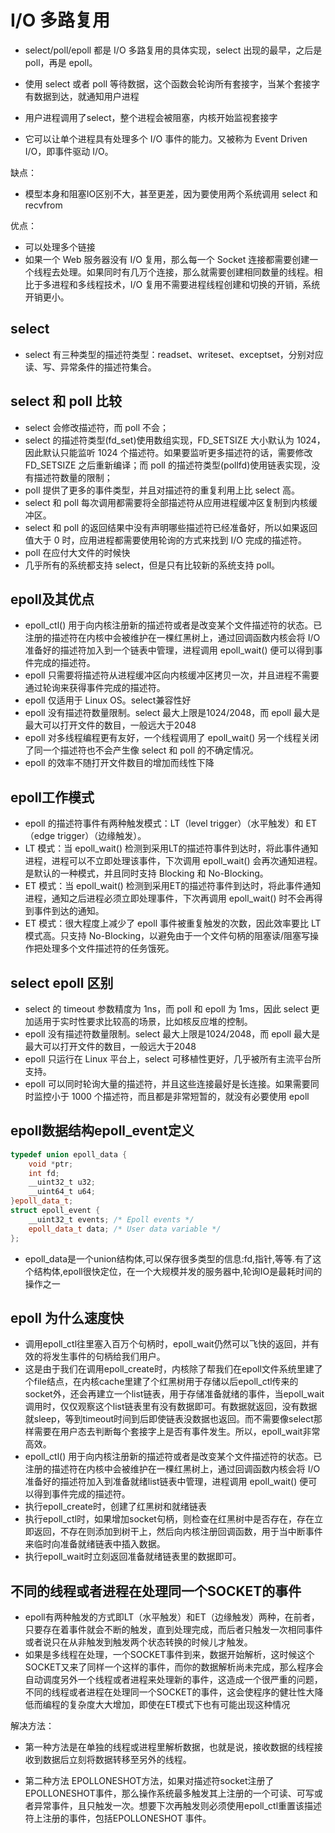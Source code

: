 # I/O 多路复用

- select/poll/epoll 都是 I/O 多路复用的具体实现，select 出现的最早，之后是 poll，再是 epoll。

- 使用 select 或者 poll 等待数据，这个函数会轮询所有套接字，当某个套接字有数据到达，就通知用户进程
- 用户进程调用了select，整个进程会被阻塞，内核开始监视套接字
- 它可以让单个进程具有处理多个 I/O 事件的能力。又被称为 Event Driven I/O，即事件驱动 I/O。

缺点：

- 模型本身和阻塞IO区别不大，甚至更差，因为要使用两个系统调用 select 和 recvfrom

优点：

- 可以处理多个链接
- 如果一个 Web 服务器没有 I/O 复用，那么每一个 Socket 连接都需要创建一个线程去处理。如果同时有几万个连接，那么就需要创建相同数量的线程。相比于多进程和多线程技术，I/O 复用不需要进程线程创建和切换的开销，系统开销更小。

## select

- select 有三种类型的描述符类型：readset、writeset、exceptset，分别对应读、写、异常条件的描述符集合。

## select 和 poll 比较

- select 会修改描述符，而 poll 不会；
- select 的描述符类型(fd_set)使用数组实现，FD_SETSIZE 大小默认为 1024，因此默认只能监听 1024 个描述符。如果要监听更多描述符的话，需要修改 FD_SETSIZE 之后重新编译；而 poll 的描述符类型(pollfd)使用链表实现，没有描述符数量的限制；
- poll 提供了更多的事件类型，并且对描述符的重复利用上比 select 高。
- select 和 poll 每次调用都需要将全部描述符从应用进程缓冲区复制到内核缓冲区。
- select 和 poll 的返回结果中没有声明哪些描述符已经准备好，所以如果返回值大于 0 时，应用进程都需要使用轮询的方式来找到 I/O 完成的描述符。
- poll 在应付大文件的时候快
- 几乎所有的系统都支持 select，但是只有比较新的系统支持 poll。

## epoll及其优点

- epoll_ctl() 用于向内核注册新的描述符或者是改变某个文件描述符的状态。已注册的描述符在内核中会被维护在一棵红黑树上，通过回调函数内核会将 I/O 准备好的描述符加入到一个链表中管理，进程调用 epoll_wait() 便可以得到事件完成的描述符。
- epoll 只需要将描述符从进程缓冲区向内核缓冲区拷贝一次，并且进程不需要通过轮询来获得事件完成的描述符。
- epoll 仅适用于 Linux OS。select兼容性好
- epoll 没有描述符数量限制。select 最大上限是1024/2048，而 epoll 最大是最大可以打开文件的数目，一般远大于2048
- epoll 对多线程编程更有友好，一个线程调用了 epoll_wait() 另一个线程关闭了同一个描述符也不会产生像 select 和 poll 的不确定情况。
- epoll 的效率不随打开文件数目的增加而线性下降

## epoll工作模式

- epoll 的描述符事件有两种触发模式：LT（level trigger）（水平触发）和 ET（edge trigger）（边缘触发）。
- LT 模式：当 epoll_wait() 检测到采用LT的描述符事件到达时，将此事件通知进程，进程可以不立即处理该事件，下次调用 epoll_wait() 会再次通知进程。是默认的一种模式，并且同时支持 Blocking 和 No-Blocking。
- ET 模式：当 epoll_wait() 检测到采用ET的描述符事件到达时，将此事件通知进程，通知之后进程必须立即处理事件，下次再调用 epoll_wait() 时不会再得到事件到达的通知。
- ET 模式：很大程度上减少了 epoll 事件被重复触发的次数，因此效率要比 LT 模式高。只支持 No-Blocking，以避免由于一个文件句柄的阻塞读/阻塞写操作把处理多个文件描述符的任务饿死。

## select epoll 区别

- select 的 timeout 参数精度为 1ns，而 poll 和 epoll 为 1ms，因此 select 更加适用于实时性要求比较高的场景，比如核反应堆的控制。
- epoll 没有描述符数量限制。select 最大上限是1024/2048，而 epoll 最大是最大可以打开文件的数目，一般远大于2048
- epoll 只运行在 Linux 平台上，select 可移植性更好，几乎被所有主流平台所支持。
- epoll 可以同时轮询大量的描述符，并且这些连接最好是长连接。如果需要同时监控小于 1000 个描述符，而且都是非常短暂的，就没有必要使用 epoll

## epoll数据结构epoll_event定义

```c++
typedef union epoll_data {
    void *ptr;
    int fd;
    __uint32_t u32;
    __uint64_t u64;
}epoll_data_t;
struct epoll_event {
    __uint32_t events; /* Epoll events */
    epoll_data_t data; /* User data variable */
};
```

- epoll_data是一个union结构体,可以保存很多类型的信息:fd,指针,等等.有了这个结构体,epoll很快定位，在一个大规模并发的服务器中,轮询IO是最耗时间的操作之一

## epoll 为什么速度快

- 调用epoll_ctl往里塞入百万个句柄时，epoll_wait仍然可以飞快的返回，并有效的将发生事件的句柄给我们用户。
- 这是由于我们在调用epoll_create时，内核除了帮我们在epoll文件系统里建了个file结点，在内核cache里建了个红黑树用于存储以后epoll_ctl传来的socket外，还会再建立一个list链表，用于存储准备就绪的事件，当epoll_wait调用时，仅仅观察这个list链表里有没有数据即可。有数据就返回，没有数据就sleep，等到timeout时间到后即使链表没数据也返回。而不需要像select那样需要在用户态去判断每个套接字上是否有事件发生。所以，epoll_wait非常高效。
- epoll_ctl() 用于向内核注册新的描述符或者是改变某个文件描述符的状态。已注册的描述符在内核中会被维护在一棵红黑树上，通过回调函数内核会将 I/O 准备好的描述符加入到准备就绪list链表中管理，进程调用 epoll_wait() 便可以得到事件完成的描述符。
　　
- 执行epoll_create时，创建了红黑树和就绪链表
- 执行epoll_ctl时，如果增加socket句柄，则检查在红黑树中是否存在，存在立即返回，不存在则添加到树干上，然后向内核注册回调函数，用于当中断事件来临时向准备就绪链表中插入数据。
- 执行epoll_wait时立刻返回准备就绪链表里的数据即可。

## 不同的线程或者进程在处理同一个SOCKET的事件

- epoll有两种触发的方式即LT（水平触发）和ET（边缘触发）两种，在前者，只要存在着事件就会不断的触发，直到处理完成，而后者只触发一次相同事件或者说只在从非触发到触发两个状态转换的时候儿才触发。
- 如果是多线程在处理，一个SOCKET事件到来，数据开始解析，这时候这个SOCKET又来了同样一个这样的事件，而你的数据解析尚未完成，那么程序会自动调度另外一个线程或者进程来处理新的事件，这造成一个很严重的问题，不同的线程或者进程在处理同一个SOCKET的事件，这会使程序的健壮性大降低而编程的复杂度大大增加，即使在ET模式下也有可能出现这种情况

解决方法：

- 第一种方法是在单独的线程或进程里解析数据，也就是说，接收数据的线程接收到数据后立刻将数据转移至另外的线程。

- 第二种方法 EPOLLONESHOT方法，如果对描述符socket注册了EPOLLONESHOT事件，那么操作系统最多触发其上注册的一个可读、可写或者异常事件，且只触发一次。想要下次再触发则必须使用epoll_ctl重置该描述符上注册的事件，包括EPOLLONESHOT 事件。